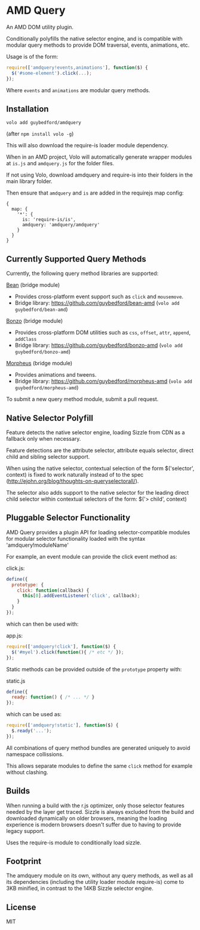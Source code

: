 AMD Query
===

An AMD DOM utility plugin.

Conditionally polyfills the native selector engine, and is compatible with modular
query methods to provide DOM traversal, events, animations, etc.

Usage is of the form:

```javascript
require(['amdquery!events,animations'], function($) {
  $('#some-element').click(...);
});
```

Where `events` and `animations` are modular query methods.


Installation
---

`volo add guybedford/amdquery`

(after `npm install volo -g`)

This will also download the require-is loader module dependency.

When in an AMD project, Volo will automatically generate wrapper modules at `is.js` and `amdquery.js` for the folder files.

If not using Volo, download amdquery and require-is into their folders in the main library folder. 

Then ensure that `amdquery` and `is` are added in the requirejs map config:

```
{
  map: {
    '*': {
      is: 'require-is/is',
      amdquery: 'amdquery/amdquery'
    }
  }
}
```


Currently Supported Query Methods
---

Currently, the following query method libraries are supported:

[Bean](https://github.com/fat/bean) (bridge module)
  * Provides cross-platform event support such as `click` and `mousemove`.
  * Bridge library: https://github.com/guybedford/bean-amd (`volo add guybedford/bean-amd`)


[Bonzo](https://github.com/ded/bonzo) (bridge module)
  * Provides cross-platform DOM utilities such as `css`, `offset`, `attr`, `append`, `addClass`
  * Bridge library: https://github.com/guybedford/bonzo-amd (`volo add guybedford/bonzo-amd`)

[Morpheus](https://github.com/ded/morpheus) (bridge module)
  * Provides animations and tweens.
  * Bridge library: https://github.com/guybedford/morpheus-amd (`volo add guybedford/morpheus-amd`)

To submit a new query method module, submit a pull request.


Native Selector Polyfill
---

Feature detects the native selector engine, loading Sizzle from CDN as a fallback only
when necessary.

Feature detections are the attribute selector, attribute equals selector, direct child
and sibling selector support.

When using the native selector, contextual selection of the form $('selector', context)
is fixed to work naturally instead of to the spec (http://ejohn.org/blog/thoughts-on-queryselectorall/).

The selector also adds support to the native selector for the leading direct child selector within 
contextual selectors of the form: $('> child', context)


Pluggable Selector Functionality
--------------------------------

AMD Query provides a plugin API for loading selector-compatible modules for modular selector functionality
loaded with the syntax 'amdquery!moduleName'

For example, an event module can provide the click event method as:

click.js:
```javascript
define({
  prototype: {
    click: function(callback) {
      this[0].addEventListener('click', callback);
    }
  }
});
```

which can then be used with:

app.js:
```javascript
require(['amdquery!click'], function($) {
  $('#myel').click(function(){ /* etc */ });
});
```

Static methods can be provided outside of the `prototype` property with:

static.js
```javascript
define({
  ready: function() { /* ... */ }
});
```

which can be used as:

```javascript
require(['amdquery!static'], function($) {
  $.ready('...');
});
```

All combinations of query method bundles are generated uniquely to avoid namespace collissions.

This allows separate modules to define the same `click` method for example without clashing.


Builds
------

When running a build with the r.js optimizer, only those selector features needed by the
layer get traced. Sizzle is always excluded from the build and downloaded dynamically on
older browsers, meaning the loading experience is modern browsers doesn't suffer due to
having to provide legacy support.

Uses the require-is module to conditionally load sizzle.


Footprint
---

The amdquery module on its own, without any query methods, as well as all its dependencies (including the utility loader module require-is) come to 3KB minified, in contrast to the 14KB Sizzle selector engine.

License
---

MIT
